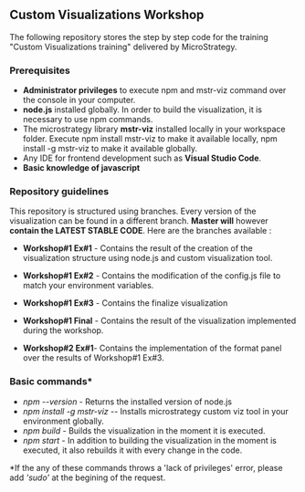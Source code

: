 ## Custom Visualizations Workshop
The following repository stores the step by step code for the training "Custom Visualizations training" delivered by MicroStrategy. 

### Prerequisites

- **Administrator privileges** to execute npm and mstr-viz command over the console in your computer.
- **node.js** installed globally. In order to build the visualization, it is necessary to use npm commands.
- The microstrategy library **mstr-viz** installed locally in your workspace folder. Execute npm install mstr-viz to make it available locally, npm install -g mstr-viz to make it available globally. 
- Any IDE for frontend development such as **Visual Studio Code**.
- **Basic knowledge of javascript**

### Repository guidelines
This repository is structured using branches. Every version of the visualization can be found in a different branch. **Master will** however **contain the LATEST STABLE CODE**. Here are the branches available :

- **Workshop#1 Ex#1** - Contains the result of the creation of the visualization structure using node.js and custom visualization tool. 
- **Workshop#1 Ex#2** - Contains the modification of the config.js file to match your environment variables. 
- **Workshop#1 Ex#3** - Contains the finalize visualization
- **Workshop#1 Final** - Contains the result of the visualization implemented during the workshop. 

- **Workshop#2 Ex#1**- Contains the implementation of the format panel over the results of Workshop#1 Ex#3. 

### Basic commands*
- *npm --version* - Returns the installed version of node.js
- *npm install -g mstr-viz* -- Installs microstrategy custom viz tool in your environment globally.
- *npm build* - Builds the visualization in the moment it is executed.
- *npm start* - In addition to building the visualization in the moment is executed, it also rebuilds it with every change in the code.

*If the any of these commands throws a 'lack of privileges' error, please add *'sudo'* at the begining of the request.

